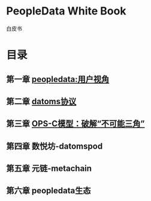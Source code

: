 # PeopleData White Book
白皮书 

# 目录
## 第一章 [peopledata:用户视角](Charter-01.md)
## 第二章 [datoms协议](Charter-02.md)
## 第三章 [OPS-C模型：破解“不可能三角”](Charter-03.md)
## 第四章 数悦坊-datomspod
## 第五章 元链-metachain
## 第六章 peopledata生态
